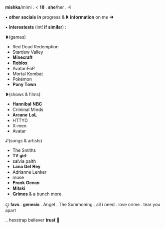 𝐦𝐢𝐬𝐡𝐤𝐚/mimi . < 𝟏𝟖 . 𝐬𝐡𝐞/her . ♌︎

• 𝐨𝐭𝐡𝐞𝐫 𝐬𝐨𝐜𝐢𝐚𝐥𝐬 𝐢𝐧 progress 
&
❥ 𝐢𝐧𝐟𝐨𝐫𝐦𝐚𝐭𝐢𝐨𝐧 on me ➜

• 𝐢𝐧𝐭𝐞𝐫𝐞𝐬𝐭𝐞𝐬𝐭𝐬 (int! 𝐢𝐟 𝐬𝐢𝐦𝐢𝐥𝐚𝐫) :

❥(games)
 - Red Dead Redemption
 - Stardew Valley
 - 𝐌𝐢𝐧𝐞𝐜𝐫𝐚𝐟𝐭
 - 𝐑𝐨𝐛𝐥𝐨𝐱
 - Avatar:FoP
 - Mortal Kombat
 - Pokémon
 - 𝐏𝐨𝐧𝐲 𝐓𝐨𝐰𝐧

❥(shows & films)
 - 𝐇𝐚𝐧𝐧𝐢𝐛𝐚𝐥 𝐍𝐁𝐂
 - Criminal Minds
 - 𝐀𝐫𝐜𝐚𝐧𝐞 𝐋𝐨𝐋
 - HTTYD
 - X-men
 - Avatar

♪(songs & artists)
 - The Smiths
 - 𝐓𝐕 𝐠𝐢𝐫𝐥
 - salvia palth
 - 𝐋𝐚𝐧𝐚 𝐃𝐞𝐥 𝐑𝐞𝐲
 - Adrianne Lenker
 - muse
 - 𝐅𝐫𝐚𝐧𝐤 𝐎𝐜𝐞𝐚𝐧
 - 𝐌𝐢𝐭𝐬𝐤𝐢
 - 𝐆𝐫𝐢𝐦𝐞𝐬
& a bunch more

ꨄ 𝐟𝐚𝐯𝐬 
 . 𝐠𝐞𝐧𝐞𝐬𝐢𝐬 . Angel . The Summoning .
all i need . love crime .
tear you apart

.. hexstrap believer 𝐭𝐫𝐮𝐬𝐭 🙏
